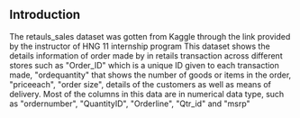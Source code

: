 ## Introduction
The retauls_sales dataset was gotten from Kaggle through the link provided by the instructor of HNG 11 internship program 
This dataset shows the details information of order made by in retails transaction across different stores such as "Order_ID" which is a unique ID given to each transaction made, "ordequantity" that shows the number of goods or items in the order, "priceeach", "order size", details of the customers as well as means of delivery. 
Most of the columns in this data are in numerical data type, such as "ordernumber", "QuantityID", "Orderline", "Qtr_id" and "msrp" 
